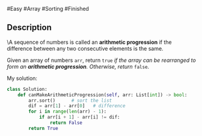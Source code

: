 #Easy #Array #Sorting #Finished 

## Description
\A sequence of numbers is called an **arithmetic progression** if the difference between any two consecutive elements is the same.

Given an array of numbers `arr`, return `true` _if the array can be rearranged to form an **arithmetic progression**. Otherwise, return_ `false`.

My solution:
```python
class Solution:
    def canMakeArithmeticProgression(self, arr: List[int]) -> bool:
        arr.sort()      # sort the list
        dif = arr[1] - arr[0]   # difference
        for i in range(len(arr) - 1):
            if arr[i + 1] - arr[i] != dif:
                return False
        return True
            
```
